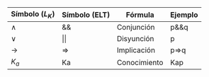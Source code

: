 | Símbolo ($L_K$)  | Símbolo (ELT) | Fórmula        | Ejemplo   |
| ---------------- | ------------- | -------------- | --------- |
| $\land$          | &&            | Conjunción     | p&&q      |
| $\lor$           | \|\|		   |Disyunción		| p||q		|	
| $\to$ | => | Implicación  | p=>q |
| $K_a$ | Ka | Conocimiento | Kap  |

